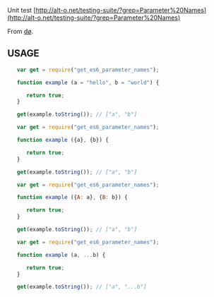 Unit test [http://alt-o.net/testing-suite/?grep=Parameter%20Names](http://alt-o.net/testing-suite/?grep=Parameter%20Names)

From [dø](https://www.npmjs.com/package/op_do).
## USAGE

```js
   var get = require("get_es6_parameter_names");

   function example (a = "hello", b = "world") {

      return true;
   }

   get(example.toString()); // ["a", "b"]
```

```js
   var get = require("get_es6_parameter_names");

   function example ({a}, {b}) {

      return true;
   }

   get(example.toString()); // ["a", "b"]
```

```js
   var get = require("get_es6_parameter_names");

   function example ({A: a}, {B: b}) {

      return true;
   }

   get(example.toString()); // ["a", "b"]
```

```js
   var get = require("get_es6_parameter_names");

   function example (a, ...b) {

      return true;
   }

   get(example.toString()); // ["a", "...b"]
```
